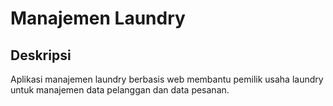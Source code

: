 # Manajemen Laundry

## Deskripsi

Aplikasi manajemen laundry berbasis web membantu pemilik usaha laundry untuk manajemen data pelanggan dan data pesanan.

